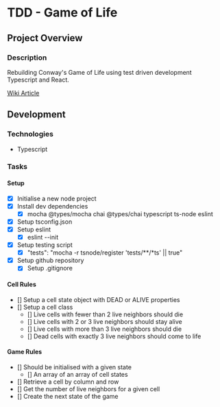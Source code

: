 # TDD - Game of Life

## Project Overview

### Description

Rebuilding Conway's Game of Life using test driven development Typescript and React.

[Wiki Article](https://en.wikipedia.org/wiki/Conway%27s_Game_of_Life)

## Development

### Technologies

- Typescript

### Tasks

#### Setup

- [x] Initialise a new node project
- [x] Install dev dependencies
  - [x] mocha @types/mocha chai @types/chai typescript ts-node eslint
- [x] Setup tsconfig.json
- [x] Setup eslint
  - [x] eslint --init
- [x] Setup testing script
  - [x] "tests": "mocha -r tsnode/register 'tests/\**/*ts' || true"
- [x] Setup github repository
  - [x] Setup .gitignore

#### Cell Rules

- [] Setup a cell state object with DEAD or ALIVE properties
- [] Setup a cell class
  - [] Live cells with fewer than 2 live neighbors should die
  - [] Live cells with 2 or 3 live neighbors should stay alive
  - [] Live cells with more than 3 live neighbors should die
  - [] Dead cells with exactly 3 live neighbors should come to life

#### Game Rules

- [] Should be initialised with a given state
  - [] An array of an array of cell states
- [] Retrieve a cell by column and row
- [] Get the number of live neighbors for a given cell
- [] Create the next state of the game
